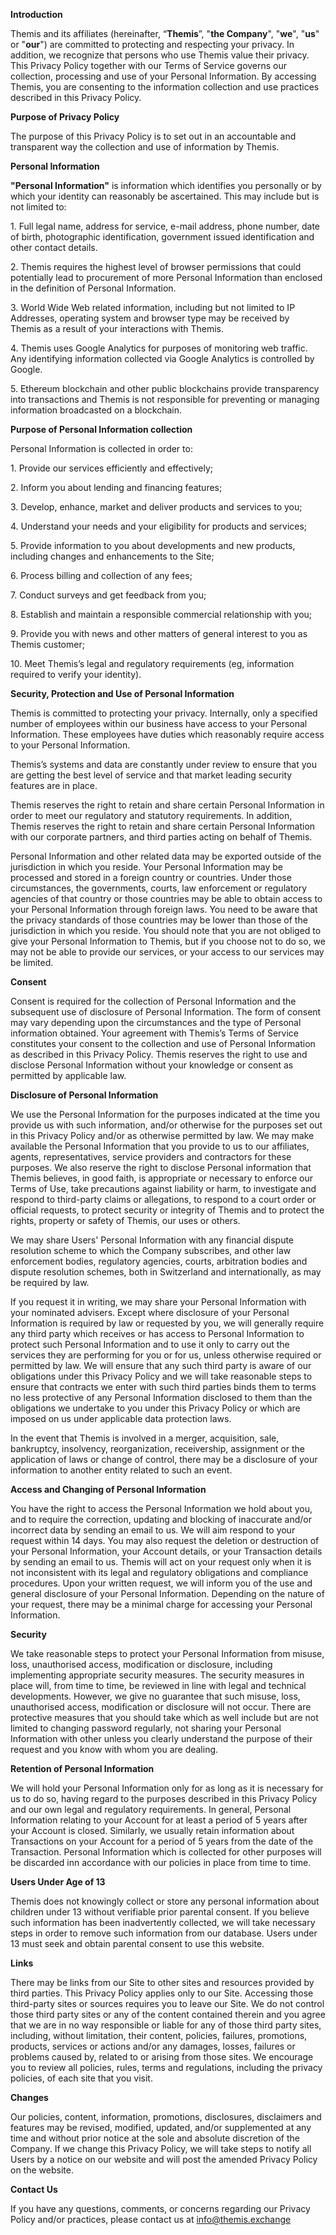**Introduction**

Themis and its affiliates (hereinafter, “**Themis**”, "**the Company**", "**we**", "**us**" or "**our**") are committed to protecting and respecting your privacy. In addition, we recognize that persons who use Themis value their privacy. This Privacy Policy together with our Terms of Service governs our collection, processing and use of your Personal Information. By accessing Themis, you are consenting to the information collection and use practices described in this Privacy Policy.

**Purpose of Privacy Policy**

The purpose of this Privacy Policy is to set out in an accountable and transparent way the collection and use of information by Themis.

**Personal Information**

**"Personal Information"** is information which identifies you personally or by which your identity can reasonably be ascertained. This may include but is not limited to:

1. Full legal name, address for service, e-mail address, phone number, date of birth, photographic identification, government issued identification and other contact details.

2. Themis requires the highest level of browser permissions that could potentially lead to procurement of more Personal Information than enclosed in the definition of Personal Information.

3. World Wide Web related information, including but not limited to IP Addresses, operating system and browser type may be received by Themis as a result of your interactions with Themis.

4. Themis uses Google Analytics for purposes of monitoring web traffic. Any identifying information collected via Google Analytics is controlled by Google.

5. Ethereum blockchain and other public blockchains provide transparency into transactions and Themis is not responsible for preventing or managing information broadcasted on a blockchain.

**Purpose of Personal Information collection**

Personal Information is collected in order to:

1. Provide our services efficiently and effectively;

2. Inform you about lending and financing features;

3. Develop, enhance, market and deliver products and services to you;

4. Understand your needs and your eligibility for products and services;

5. Provide information to you about developments and new products, including changes and enhancements to the Site;

6. Process billing and collection of any fees;

7. Conduct surveys and get feedback from you;

8. Establish and maintain a responsible commercial relationship with you;

9. Provide you with news and other matters of general interest to you as Themis customer;

10. Meet Themis’s legal and regulatory requirements (eg, information required to verify your identity).

**Security, Protection and Use of Personal Information**

Themis is committed to protecting your privacy. Internally, only a specified number of employees within our business have access to your Personal Information. These employees have duties which reasonably require access to your Personal Information.

Themis’s systems and data are constantly under review to ensure that you are getting the best level of service and that market leading security features are in place.

Themis reserves the right to retain and share certain Personal Information in order to meet our regulatory and statutory requirements. In addition, Themis reserves the right to retain and share certain Personal Information with our corporate partners, and third parties acting on behalf of Themis.

Personal Information and other related data may be exported outside of the jurisdiction in which you reside. Your Personal Information may be processed and stored in a foreign country or countries. Under those circumstances, the governments, courts, law enforcement or regulatory agencies of that country or those countries may be able to obtain access to your Personal Information through foreign laws. You need to be aware that the privacy standards of those countries may be lower than those of the jurisdiction in which you reside. You should note that you are not obliged to give your Personal Information to Themis, but if you choose not to do so, we may not be able to provide our services, or your access to our services may be limited.

**Consent**

Consent is required for the collection of Personal Information and the subsequent use of disclosure of Personal Information. The form of consent may vary depending upon the circumstances and the type of Personal information obtained. Your agreement with Themis’s Terms of Service constitutes your consent to the collection and use of Personal Information as described in this Privacy Policy. Themis reserves the right to use and disclose Personal Information without your knowledge or consent as permitted by applicable law.

**Disclosure of Personal Information**

We use the Personal Information for the purposes indicated at the time you provide us with such information, and/or otherwise for the purposes set out in this Privacy Policy and/or as otherwise permitted by law. We may make available the Personal Information that you provide to us to our affiliates, agents, representatives, service providers and contractors for these purposes. We also reserve the right to disclose Personal information that Themis believes, in good faith, is appropriate or necessary to enforce our Terms of Use, take precautions against liability or harm, to investigate and respond to third-party claims or allegations, to respond to a court order or official requests, to protect security or integrity of Themis and to protect the rights, property or safety of Themis, our uses or others.

We may share Users' Personal Information with any financial dispute resolution scheme to which the Company subscribes, and other law enforcement bodies, regulatory agencies, courts, arbitration bodies and dispute resolution schemes, both in Switzerland and internationally, as may be required by law.

If you request it in writing, we may share your Personal Information with your nominated advisers. Except where disclosure of your Personal Information is required by law or requested by you, we will generally require any third party which receives or has access to Personal Information to protect such Personal Information and to use it only to carry out the services they are performing for you or for us, unless otherwise required or permitted by law. We will ensure that any such third party is aware of our obligations under this Privacy Policy and we will take reasonable steps to ensure that contracts we enter with such third parties binds them to terms no less protective of any Personal Information disclosed to them than the obligations we undertake to you under this Privacy Policy or which are imposed on us under applicable data protection laws.

In the event that Themis is involved in a merger, acquisition, sale, bankruptcy, insolvency, reorganization, receivership, assignment or the application of laws or change of control, there may be a disclosure of your information to another entity related to such an event.

**Access and Changing of Personal Information**

You have the right to access the Personal Information we hold about you, and to require the correction, updating and blocking of inaccurate and/or incorrect data by sending an email to us. We will aim respond to your request within 14 days. You may also request the deletion or destruction of your Personal Information, your Account details, or your Transaction details by sending an email to us. Themis will act on your request only when it is not inconsistent with its legal and regulatory obligations and compliance procedures. Upon your written request, we will inform you of the use and general disclosure of your Personal Information. Depending on the nature of your request, there may be a minimal charge for accessing your Personal Information.

**Security**

We take reasonable steps to protect your Personal Information from misuse, loss, unauthorised access, modification or disclosure, including implementing appropriate security measures. The security measures in place will, from time to time, be reviewed in line with legal and technical developments. However, we give no guarantee that such misuse, loss, unauthorised access, modification or disclosure will not occur. There are protective measures that you should take which as well include but are not limited to changing password regularly, not sharing your Personal Information with other unless you clearly understand the purpose of their request and you know with whom you are dealing.

**Retention of Personal Information**

We will hold your Personal Information only for as long as it is necessary for us to do so, having regard to the purposes described in this Privacy Policy and our own legal and regulatory requirements. In general, Personal Information relating to your Account for at least a period of 5 years after your Account is closed. Similarly, we usually retain information about Transactions on your Account for a period of 5 years from the date of the Transaction. Personal Information which is collected for other purposes will be discarded inn accordance with our policies in place from time to time.

**Users Under Age of 13**

Themis does not knowingly collect or store any personal information about children under 13 without verifiable prior parental consent. If you believe such information has been inadvertently collected, we will take necessary steps in order to remove such information from our database. Users under 13 must seek and obtain parental consent to use this website.

**Links**

There may be links from our Site to other sites and resources provided by third parties. This Privacy Policy applies only to our Site. Accessing those third-party sites or sources requires you to leave our Site. We do not control those third party sites or any of the content contained therein and you agree that we are in no way responsible or liable for any of those third party sites, including, without limitation, their content, policies, failures, promotions, products, services or actions and/or any damages, losses, failures or problems caused by, related to or arising from those sites. We encourage you to review all policies, rules, terms and regulations, including the privacy policies, of each site that you visit.

**Changes**

Our policies, content, information, promotions, disclosures, disclaimers and features may be revised, modified, updated, and/or supplemented at any time and without prior notice at the sole and absolute discretion of the Company. If we change this Privacy Policy, we will take steps to notify all Users by a notice on our website and will post the amended Privacy Policy on the website.

**Contact Us**

If you have any questions, comments, or concerns regarding our Privacy Policy and/or practices, please contact us at info@themis.exchange
